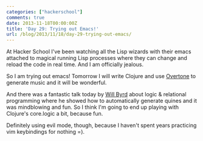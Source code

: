 ```yaml
---
categories: ["hackerschool"]
comments: true
date: 2013-11-18T00:00:00Z
title: 'Day 29: Trying out Emacs!'
url: /blog/2013/11/18/day-29-trying-out-emacs/
---
```


At Hacker School I've been watching all the Lisp wizards with their
emacs attached to magical running Lisp processes where they can change
and reload the code in real time. And I am officially jealous.

So I am trying out emacs! Tomorrow I will write Clojure and
use [Overtone](http://overtone.github.io/) to generate music and it
will be wonderful.

And there was a fantastic talk today by [Will Byrd](http://webyrd.net/)
about logic & relational programming where he showed how to
automatically generate quines and it was mindblowing and fun. So I
think I'm going to end up playing with Clojure's core.logic a bit,
because fun.

Definitely using evil mode, though, because I haven't spent years
practicing vim keybindings for nothing =).